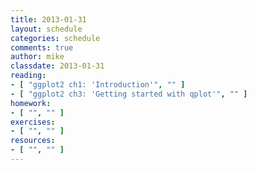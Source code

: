 ```yaml
---
title: 2013-01-31
layout: schedule
categories: schedule
comments: true
author: mike
classdate: 2013-01-31
reading:
- [ "ggplot2 ch1: 'Introduction'", "" ]
- [ "ggplot2 ch3: 'Getting started with qplot'", "" ]
homework:
- [ "", "" ]
exercises:
- [ "", "" ]
resources:
- [ "", "" ]
---
```


